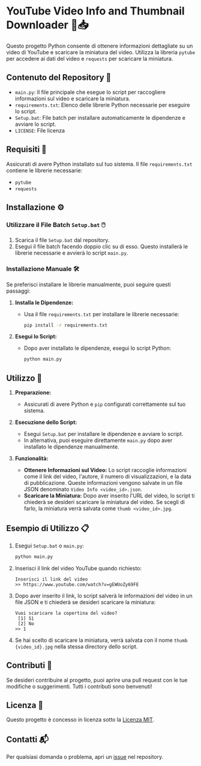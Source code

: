 # YouTube Video Info and Thumbnail Downloader 🎥📥

Questo progetto Python consente di ottenere informazioni dettagliate su un video di YouTube e scaricare la miniatura del video. Utilizza la libreria `pytube` per accedere ai dati del video e `requests` per scaricare la miniatura.

## Contenuto del Repository 📂

- `main.py`: Il file principale che esegue lo script per raccogliere informazioni sul video e scaricare la miniatura.
- `requirements.txt`: Elenco delle librerie Python necessarie per eseguire lo script.
- `Setup.bat`: File batch per installare automaticamente le dipendenze e avviare lo script.
- `LICENSE`: File licenza

## Requisiti 🔧

Assicurati di avere Python installato sul tuo sistema. Il file `requirements.txt` contiene le librerie necessarie:

- `pytube`
- `requests`

## Installazione ⚙️

### Utilizzare il File Batch `Setup.bat` 🖱️

1. Scarica il file `Setup.bat` dal repository.
2. Esegui il file batch facendo doppio clic su di esso. Questo installerà le librerie necessarie e avvierà lo script `main.py`.

### Installazione Manuale 🛠️

Se preferisci installare le librerie manualmente, puoi seguire questi passaggi:

1. **Installa le Dipendenze:**
   - Usa il file `requirements.txt` per installare le librerie necessarie:
     ```bash
     pip install -r requirements.txt
     ```

2. **Esegui lo Script:**
   - Dopo aver installato le dipendenze, esegui lo script Python:
     ```bash
     python main.py
     ```

## Utilizzo 🚀

1. **Preparazione:**
   - Assicurati di avere Python e `pip` configurati correttamente sul tuo sistema.

2. **Esecuzione dello Script:**
   - Esegui `Setup.bat` per installare le dipendenze e avviare lo script.
   - In alternativa, puoi eseguire direttamente `main.py` dopo aver installato le dipendenze manualmente.

3. **Funzionalità:**
   - **Ottenere Informazioni sul Video:** Lo script raccoglie informazioni come il link del video, l'autore, il numero di visualizzazioni, e la data di pubblicazione. Queste informazioni vengono salvate in un file JSON denominato `Video Info <video_id>.json`.
   - **Scaricare la Miniatura:** Dopo aver inserito l'URL del video, lo script ti chiederà se desideri scaricare la miniatura del video. Se scegli di farlo, la miniatura verrà salvata come `thumb <video_id>.jpg`.

## Esempio di Utilizzo 📋

1. Esegui `Setup.bat` o `main.py`:
   ```bash
   python main.py
   ```

2. Inserisci il link del video YouTube quando richiesto:
   ```
   Inserisci il link del video
   >> https://www.youtube.com/watch?v=gEWUoZy69FE
   ```

3. Dopo aver inserito il link, lo script salverà le informazioni del video in un file JSON e ti chiederà se desideri scaricare la miniatura:
   ```
   Vuoi scaricare la copertina del video?
    [1] Sì
    [2] No
   >> 1
   ```

4. Se hai scelto di scaricare la miniatura, verrà salvata con il nome `thumb {video_id}.jpg` nella stessa directory dello script.

## Contributi 🤝

Se desideri contribuire al progetto, puoi aprire una pull request con le tue modifiche o suggerimenti. Tutti i contributi sono benvenuti!

## Licenza 📝

Questo progetto è concesso in licenza sotto la [Licenza MIT](LICENSE).

## Contatti 📬

Per qualsiasi domanda o problema, apri un [issue](https://github.com/falcoale/Youtube/issues) nel repository.
